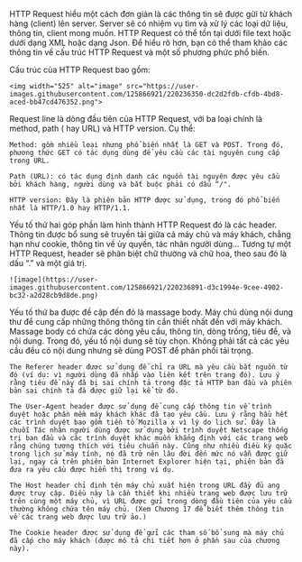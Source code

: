 HTTP Request hiểu một cách đơn giản là các thông tin sẽ được gửi từ khách hàng (client) lên server. Server sẽ có nhiệm vụ tìm và xử lý các loại dữ liệu, thông tin, client mong muốn. HTTP Request có thể tồn tại dưới file text hoặc dưới dạng XML hoặc dạng Json. Để hiểu rõ hơn, bạn có thể tham khảo các thông tin về cấu trúc HTTP Request và một số phương phức phổ biến.  

Cấu trúc của HTTP Request bao gồm:  

    <img width="525" alt="image" src="https://user-images.githubusercontent.com/125866921/220236350-dc2d2fdb-cfdb-4bd8-aced-bb47cd476352.png">  
    
Request line là dòng đầu tiên của HTTP Request, với ba loại chính là method, path ( hay URL) và HTTP version. Cụ thể:  

    Method: gồm nhiều loại nhưng phổ biến nhất là GET và POST. Trong đó, phương thức GET có tác dụng dùng để yêu cầu các tài nguyên cung cấp trong URL.  
    
    Path (URL): có tác dụng định danh các nguồn tài nguyên được yêu cầu bởi khách hàng, người dùng và bắt buộc phải có dấu “/".  
    
    HTTP version: Đây là phiên bản HTTP được sử dụng, trong đó phổ biến nhất là HTTP/1.0 hay HTTP/1.1.  
    
Yếu tố thứ hai góp phần làm hình thành HTTP Request đó là các header. Thông tin được bổ sung sẽ truyền tải giữa cả máy chủ và máy khách, chẳng hạn như cookie, thông tin về ủy quyền, tác nhân người dùng… Tương tự một HTTP Request, header sẽ phân biệt chữ thường và chữ hoa, theo sau đó là dấu “.” và một giá trị.  

    ![image](https://user-images.githubusercontent.com/125866921/220236891-d3c1994e-9cee-4902-bc32-a2d28cb9d8de.png)  
    
Yếu tố thứ ba được đề cập đến đó là massage body. Máy chủ dùng nội dung thư để cung cấp những thông thông tin cần thiết nhất đến với máy khách. Massage body có chứa các dòng yêu cầu, thông tin, dòng trống, tiêu đề, và nội dung. Trong đó, yếu tố nội dung sẽ tùy chọn. Không phải tất cả các yêu cầu đều có nội dung nhưng sẽ dùng POST để phân phối tải trọng.  

    The Referer header được sử dụng để chỉ ra URL mà yêu cầu bắt nguồn từ đó (ví dụ: vì người dùng đã nhấp vào liên kết trên trang đó). Lưu ý rằng tiêu đề này đã bị sai chính tả trong đặc tả HTTP ban đầu và phiên bản sai chính tả đã được giữ lại kể từ đó.  
    
    The User-Agent header được sử dụng để cung cấp thông tin về trình duyệt hoặc phần mềm máy khách khác đã tạo yêu cầu. Lưu ý rằng hầu hết các trình duyệt bao gồm tiền tố Mozilla x vì lý do lịch sử. Đây là chuỗi Tác nhân người dùng được sử dụng bởi trình duyệt Netscape thống trị ban đầu và các trình duyệt khác muốn khẳng định với các trang web rằng chúng tương thích với tiêu chuẩn này. Cũng như nhiều điều kỳ quặc trong lịch sử máy tính, nó đã trở nên lâu đời đến mức nó vẫn được giữ lại, ngay cả trên phiên bản Internet Explorer hiện tại, phiên bản đã đưa ra yêu cầu được hiển thị trong ví dụ.  
    
    The Host header chỉ định tên máy chủ xuất hiện trong URL đầy đủ ang được truy cập. Điều này là cần thiết khi nhiều trang web được lưu trữ trên cùng một máy chủ, vì URL được gửi trong dòng đầu tiên của yêu cầu thường không chứa tên máy chủ. (Xem Chương 17 để biết thêm thông tin về các trang web được lưu trữ ảo.)  
    
    The Cookie header được sử dụng để gửi các tham số bổ sung mà máy chủ đã cấp cho máy khách (được mô tả chi tiết hơn ở phần sau của chương này).  
